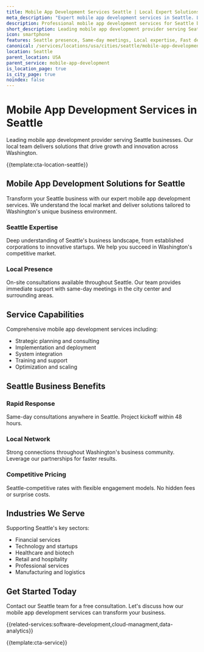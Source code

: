 ```yaml
---
title: Mobile App Development Services Seattle | Local Expert Solutions
meta_description: "Expert mobile app development services in Seattle. Local team, same-day consultations, proven results. Transform your business today."
description: Professional mobile app development services for Seattle businesses
short_description: Leading mobile app development provider serving Seattle and Washington.
icon: smartphone
features: Seattle presence, Same-day meetings, Local expertise, Fast deployment, Competitive rates, Proven track record
canonical: /services/locations/usa/cities/seattle/mobile-app-development-seattle.html
location: Seattle
parent_location: USA
parent_service: mobile-app-development
is_location_page: true
is_city_page: true
noindex: false
---
```


# Mobile App Development Services in Seattle

Leading mobile app development provider serving Seattle businesses. Our local team delivers solutions that drive growth and innovation across Washington.

{{template:cta-location-seattle}}

## Mobile App Development Solutions for Seattle

Transform your Seattle business with our expert mobile app development services. We understand the local market and deliver solutions tailored to Washington's unique business environment.

### Seattle Expertise

Deep understanding of Seattle's business landscape, from established corporations to innovative startups. We help you succeed in Washington's competitive market.

### Local Presence

On-site consultations available throughout Seattle. Our team provides immediate support with same-day meetings in the city center and surrounding areas.

## Service Capabilities

Comprehensive mobile app development services including:
- Strategic planning and consulting
- Implementation and deployment
- System integration
- Training and support
- Optimization and scaling

## Seattle Business Benefits

### Rapid Response
Same-day consultations anywhere in Seattle. Project kickoff within 48 hours.

### Local Network
Strong connections throughout Washington's business community. Leverage our partnerships for faster results.

### Competitive Pricing
Seattle-competitive rates with flexible engagement models. No hidden fees or surprise costs.

## Industries We Serve

Supporting Seattle's key sectors:
- Financial services
- Technology and startups
- Healthcare and biotech
- Retail and hospitality
- Professional services
- Manufacturing and logistics

## Get Started Today

Contact our Seattle team for a free consultation. Let's discuss how our mobile app development services can transform your business.

{{related-services:software-development,cloud-managment,data-analytics}}

{{template:cta-service}}
